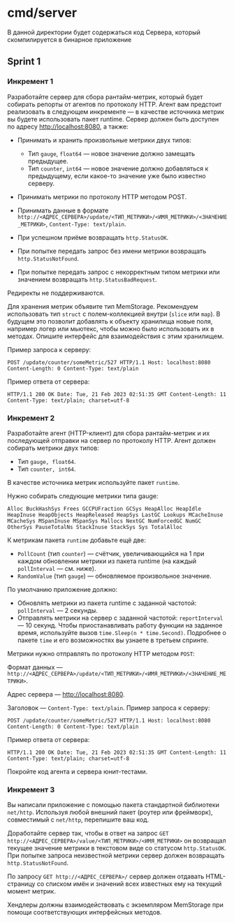 # cmd/server

В данной директории будет содержаться код Сервера, который скомпилируется в бинарное приложение

## Sprint 1

### Инкремент 1

Разработайте сервер для сбора рантайм-метрик, который будет собирать репорты от агентов по протоколу HTTP. Агент вам предстоит реализовать в следующем инкременте — в качестве источника метрик вы будете использовать пакет runtime.
Сервер должен быть доступен по адресу <http://localhost:8080>, а также:

- Принимать и хранить произвольные метрики двух типов:

  - Тип `gauge`, `float64` — новое значение должно замещать предыдущее.
  - Тип `counter`, `int64` — новое значение должно добавляться к предыдущему, если какое-то значение уже было известно серверу.
- Принимать метрики по протоколу HTTP методом POST.
- Принимать данные в формате `http://<АДРЕС_СЕРВЕРА>/update/<ТИП_МЕТРИКИ>/<ИМЯ_МЕТРИКИ>/<ЗНАЧЕНИЕ_МЕТРИКИ>`, `Content-Type: text/plain`.
- При успешном приёме возвращать `http.StatusOK`.
- При попытке передать запрос без имени метрики возвращать `http.StatusNotFound`.
- При попытке передать запрос с некорректным типом метрики или значением возвращать `http.StatusBadRequest`.

Редиректы не поддерживаются.

Для хранения метрик объявите тип MemStorage. Рекомендуем использовать тип `struct` с полем-коллекцией внутри (`slice` или `map`). В будущем это позволит добавлять к объекту хранилища новые поля, например логер или мьютекс, чтобы можно было использовать их в методах. Опишите интерфейс для взаимодействия с этим хранилищем.

Пример запроса к серверу:

`POST /update/counter/someMetric/527 HTTP/1.1
Host: localhost:8080
Content-Length: 0
Content-Type: text/plain`

Пример ответа от сервера:

`HTTP/1.1 200 OK
Date: Tue, 21 Feb 2023 02:51:35 GMT
Content-Length: 11
Content-Type: text/plain; charset=utf-8`

### Инкремент 2

Разработайте агент (HTTP-клиент) для сбора рантайм-метрик и их последующей отправки на сервер по протоколу HTTP.
Агент должен собирать метрики двух типов:

- Тип `gauge, float64`.
- Тип `counter, int64`.

В качестве источника метрик используйте пакет `runtime`.

Нужно собирать следующие метрики типа gauge:

`Alloc
BuckHashSys
Frees
GCCPUFraction
GCSys
HeapAlloc
HeapIdle
HeapInuse
HeapObjects
HeapReleased
HeapSys
LastGC
Lookups
MCacheInuse
MCacheSys
MSpanInuse
MSpanSys
Mallocs
NextGC
NumForcedGC
NumGC
OtherSys
PauseTotalNs
StackInuse
StackSys
Sys
TotalAlloc`

К метрикам пакета `runtime` добавьте ещё две:

- `PollCount` (тип `counter`) — счётчик, увеличивающийся на 1 при каждом обновлении метрики из пакета runtime (на каждый `pollInterval` — см. ниже).
- `RandomValue` (тип `gauge`) — обновляемое произвольное значение.

По умолчанию приложение должно:

- Обновлять метрики из пакета runtime с заданной частотой: `pollInterval` — 2 секунды.
- Отправлять метрики на сервер с заданной частотой: `reportInterval` — 10 секунд.
Чтобы приостанавливать работу функции на заданное время, используйте вызов `time.Sleep(n * time.Second)`. Подробнее о пакете `time` и его возможностях вы узнаете в третьем спринте.

Метрики нужно отправлять по протоколу HTTP методом `POST`:

Формат данных — `http://<АДРЕС_СЕРВЕРА>/update/<ТИП_МЕТРИКИ>/<ИМЯ_МЕТРИКИ>/<ЗНАЧЕНИЕ_МЕТРИКИ>`.

Адрес сервера — <http://localhost:8080>.

Заголовок — `Content-Type: text/plain`.
Пример запроса к серверу:

`POST /update/counter/someMetric/527 HTTP/1.1
Host: localhost:8080
Content-Length: 0
Content-Type: text/plain`

Пример ответа от сервера:

`HTTP/1.1 200 OK
Date: Tue, 21 Feb 2023 02:51:35 GMT
Content-Length: 11
Content-Type: text/plain; charset=utf-8`

Покройте код агента и сервера юнит-тестами.

### Инкремент 3

Вы написали приложение с помощью пакета стандартной библиотеки `net/http`. Используя любой внешний пакет (роутер или фреймворк), совместимый с `net/http`, перепишите ваш код.

Доработайте сервер так, чтобы в ответ на запрос `GET http://<АДРЕС_СЕРВЕРА>/value/<ТИП_МЕТРИКИ>/<ИМЯ_МЕТРИКИ>` он возвращал текущее значение метрики в текстовом виде со статусом `http.StatusOK`.
При попытке запроса неизвестной метрики сервер должен возвращать `http.StatusNotFound`.

По запросу `GET http://<АДРЕС_СЕРВЕРА>/` сервер должен отдавать HTML-страницу со списком имён и значений всех известных ему на текущий момент метрик.

Хендлеры должны взаимодействовать с экземпляром MemStorage при помощи соответствующих интерфейсных методов.
